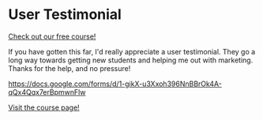 # User Testimonial

[Check out our free course!](https://academy.hoppersroppers.org/mod/page/view.php?id=976)

If you have gotten this far, I'd really appreciate a user testimonial. They go a long way towards getting new students and helping me out with marketing. Thanks for the help, and no pressure!

<https://docs.google.com/forms/d/1-gikX-u3Xxoh396NnBBrOk4A-qQx4Qqx7erBpmwnFlw>


[Visit the course page!](https://academy.hoppersroppers.org/mod/assign/view.php?id=976)
 